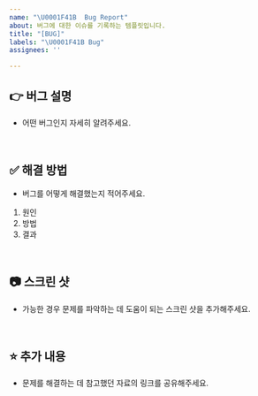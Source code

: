 ```yaml
---
name: "\U0001F41B  Bug Report"
about: 버그에 대한 이슈를 기록하는 템플릿입니다.
title: "[BUG]"
labels: "\U0001F41B Bug"
assignees: ''

---
```


## 👉  버그 설명
- 어떤 버그인지 자세히 알려주세요.

<br>

## ✅  해결 방법
- 버그를 어떻게 해결했는지 적어주세요.
1. 원인
2. 방법
3. 결과

<br>

## 📷  스크린 샷
- 가능한 경우 문제를 파악하는 데 도움이 되는 스크린 샷을 추가해주세요.

<br>

## ⭐ 추가 내용
- 문제를 해결하는 데 참고했던 자료의 링크를 공유해주세요.
